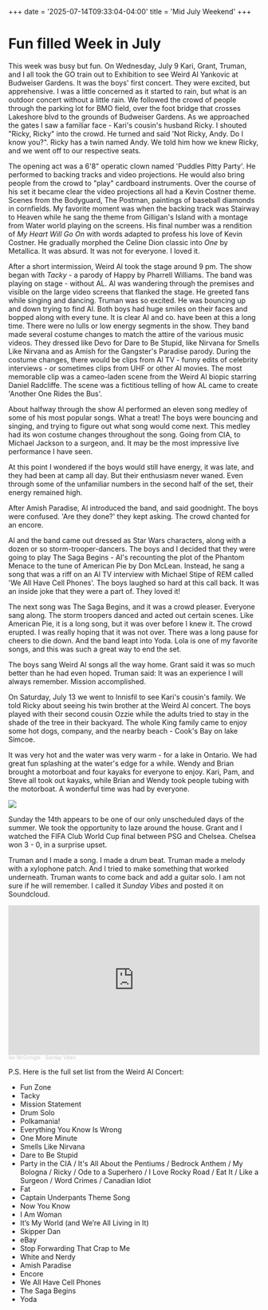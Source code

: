 +++
date = '2025-07-14T09:33:04-04:00'
title = 'Mid July Weekend'
+++

# Fun filled Week in July

This week was busy but fun. On Wednesday, July 9 Kari, Grant, Truman, and I all took the GO train out to Exhibition to see Weird Al Yankovic at Budweiser Gardens. It was the boys' first concert. They were excited, but apprehensive. I was a little concerned as it started to rain, but what is an outdoor concert without a little rain. We followed the crowd of people through the parking lot for BMO field, over the foot bridge that crosses Lakeshore blvd to the grounds of Budweiser Gardens. As we approached the gates I saw a familiar face - Kari's cousin's husband Ricky. I shouted "Ricky, Ricky" into the crowd. He turned and said 'Not Ricky, Andy. Do I know you?". Ricky has a twin named Andy. We told him how we knew Ricky, and we went off to our respective seats.

The opening act was a 6'8" operatic clown named 'Puddles Pitty Party'. He performed to backing tracks and video projections. He would also bring people from the crowd to "play" cardboard instruments. Over the course of his set it became clear the video projections all had a Kevin Costner theme. Scenes from the Bodyguard, The Postman, paintings of baseball diamonds in cornfields. My favorite moment was when the backing track was Stairway to Heaven while he sang the theme from Gilligan's Island with a montage from Water world playing on the screens. His final number was a rendition of _My Heart Will Go On_ with words adapted to profess his love of Kevin Costner. He gradually morphed the Celine Dion classic into _One_ by Metallica. It was absurd. It was not for everyone. I loved it.

 After a short intermission, Weird Al took the stage around 9 pm. The show began with _Tacky_ - a parody of Happy by Pharrell Williams. The band was playing on stage - without AL. Al was wandering through the premises and visible on the large video screens that flanked the stage. He greeted fans while singing and dancing. Truman was so excited. He was bouncing up and down trying to find Al. Both boys had huge smiles on their faces and bopped along with every tune. It is clear Al and co. have been at this a long time. There were no lulls or low energy segments in the show. They band made several costume changes to match the attire of the various music videos. They dressed like Devo for Dare to Be Stupid, like Nirvana for Smells Like Nirvana and as Amish for the Gangster's Paradise parody. During the costume changes, there would be clips from Al TV - funny edits of celebrity interviews - or sometimes clips from UHF or other Al movies. The most memorable clip was a cameo-laden scene from the Weird Al biopic starring Daniel Radcliffe. The scene was a fictitious telling of how AL came to create 'Another One Rides the Bus'.

About halfway through the show Al performed an eleven song medley of some of his most popular songs. What a treat! The boys were bouncing and singing, and trying to figure out what song would come next. This medley had its won costume changes throughout the song. Going from CIA, to Michael Jackson to a surgeon, and. It may be the most impressive live performance I have seen.

At this point I wondered if the boys would still have energy, it was late, and they had been at camp all day. But their enthusiasm never waned. Even through some of the unfamiliar numbers in the second half of the set, their energy remained high.

After Amish Paradise, Al introduced the band, and said goodnight. The boys were confused. 'Are they done?' they kept asking. The crowd chanted for an encore.

Al and the band came out dressed as Star Wars characters, along with a dozen or so storm-trooper-dancers. The boys and I decided that they were going to play The Saga Begins - Al's recounting the plot of the Phantom Menace to the tune of American Pie by Don McLean. Instead, he sang a song that was a riff on an Al TV interview with Michael Stipe of REM called 'We All Have Cell Phones'. The boys laughed so hard at this call back. It was an inside joke that they were a part of. They loved it!

The next song was The Saga Begins, and it was a crowd pleaser. Everyone sang along. The storm troopers danced and acted out certain scenes. Like American Pie, it is a long song, but it was over before I knew it. The crowd erupted. I was really hoping that it was not over. There was a long pause for cheers to die down. And the band leapt into Yoda. Lola is one of my favorite songs, and this was such a great way to end the set.

The boys sang Weird Al songs all the way home. Grant said it was so much better than he had even hoped. Truman said: It was an experience I will always remember. Mission accomplished.

On Saturday, July 13 we went to Innisfil to see Kari's cousin's family. We told Ricky about seeing his twin brother at the Weird Al concert. The boys played with their second cousin Ozzie while the adults tried to stay in the shade of the tree in their backyard. The whole King family came to enjoy some hot dogs, company, and the nearby beach - Cook's Bay on lake Simcoe.

It was very hot and the water was very warm - for a lake in Ontario. We had great fun splashing at the water's edge for a while. Wendy and Brian brought a motorboat and four kayaks for everyone to enjoy. Kari, Pam, and Steve all took out kayaks, while Brian and Wendy took people tubing with the motorboat. A wonderful time was had by everyone.

<img src="../images/tubing.jpg">

Sunday the 14th appears to be one of our only unscheduled days of the summer. We took the opportunity to laze around the house. Grant and I watched the FIFA Club World Cup final between PSG and Chelsea. Chelsea won 3 - 0, in a surprise upset.

Truman and I made a song. I made a drum beat. Truman made a melody with a xylophone patch. And I tried to make something that worked underneath. Truman wants to come back and add a guitar solo. I am not sure if he will remember. I called it _Sunday Vibes_ and posted it on Soundcloud.

<iframe width="100%" height="300" scrolling="no" frameborder="no" allow="autoplay" src="https://w.soundcloud.com/player/?url=https%3A//api.soundcloud.com/tracks/2129711925&color=%23ff5500&auto_play=false&hide_related=false&show_comments=true&show_user=true&show_reposts=false&show_teaser=true&visual=true"></iframe><div style="font-size: 10px; color: #cccccc;line-break: anywhere;word-break: normal;overflow: hidden;white-space: nowrap;text-overflow: ellipsis; font-family: Interstate,Lucida Grande,Lucida Sans Unicode,Lucida Sans,Garuda,Verdana,Tahoma,sans-serif;font-weight: 100;"><a href="https://soundcloud.com/ian-mcgonigle" title="Ian McGonigle" target="_blank" style="color: #cccccc; text-decoration: none;">Ian McGonigle</a> · <a href="https://soundcloud.com/ian-mcgonigle/sunday-vibes" title="Sunday Vibes" target="_blank" style="color: #cccccc; text-decoration: none;">Sunday Vibes</a></div>

P.S. Here is the full set list from the Weird Al Concert:

- Fun Zone
- Tacky
- Mission Statement
- Drum Solo
- Polkamania!
- Everything You Know Is Wrong
- One More Minute
- Smells Like Nirvana
- Dare to Be Stupid
- Party in the CIA / It's All About the Pentiums / Bedrock Anthem / My Bologna / Ricky / Ode to a Superhero / I Love Rocky Road / Eat It / Like a Surgeon / Word Crimes / Canadian Idiot
- Fat
- Captain Underpants Theme Song
- Now You Know
- I Am Woman
- It’s My World (and We’re All Living in It)
- Skipper Dan
- eBay
- Stop Forwarding That Crap to Me
- White and Nerdy
- Amish Paradise
- Encore
- We All Have Cell Phones
- The Saga Begins
- Yoda
